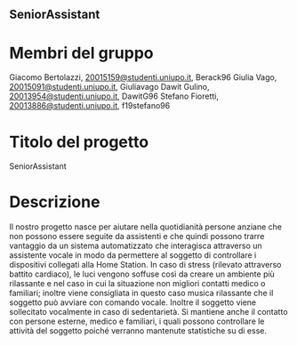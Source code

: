 ## SeniorAssistant

# Membri del gruppo

Giacomo Bertolazzi, 20015159@studenti.uniupo.it, Berack96
Giulia Vago, 20015091@studenti.uniupo.it, Giuliavago
Dawit Gulino, 20013954@studenti.uniupo.it, DawitG96
Stefano Fioretti, 20013886@studenti.uniupo.it, f19stefano96

# Titolo del progetto
SeniorAssistant

# Descrizione
Il nostro progetto nasce per aiutare nella quotidianità persone anziane che non possono essere seguite da assistenti e che quindi possono trarre vantaggio da un sistema automatizzato che interagisca attraverso un assistente vocale in modo da permettere al soggetto di controllare i dispositivi collegati alla Home Station. In caso di stress (rilevato attraverso battito cardiaco), le luci vengono soffuse così da creare un ambiente più rilassante e nel caso in cui la situazione non migliori contatti medico o familiari; inoltre viene consigliata in questo caso musica rilassante che il soggetto può avviare con comando vocale. Inoltre il soggetto viene sollecitato vocalmente in caso di sedentarietà. Si mantiene anche il contatto con persone esterne, medico e familiari, i quali possono controllare le attività del soggetto poiché verranno mantenute statistiche su di esse.
